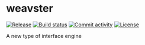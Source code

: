 # weavster

[![Release](https://img.shields.io/github/v/release/healthdatacrew/weavster)](https://img.shields.io/github/v/release/healthdatacrew/weavster)
[![Build status](https://img.shields.io/github/actions/workflow/status/healthdatacrew/weavster/main.yml?branch=main)](https://github.com/healthdatacrew/weavster/actions/workflows/main.yml?query=branch%3Amain)
[![Commit activity](https://img.shields.io/github/commit-activity/m/healthdatacrew/weavster)](https://img.shields.io/github/commit-activity/m/healthdatacrew/weavster)
[![License](https://img.shields.io/github/license/healthdatacrew/weavster)](https://img.shields.io/github/license/healthdatacrew/weavster)

A new type of interface engine

